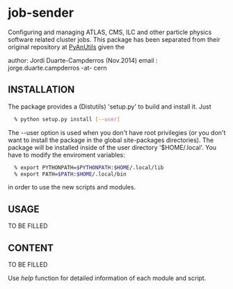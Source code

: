 job-sender 
==========
Configuring and managing ATLAS, CMS, ILC and other particle physics
software related cluster jobs. 
This package has been separated from their original repository at 
[PyAnUtils](https://github.com/duartej/PyAnUtils) given the
                                                                  
author: Jordi Duarte-Campderros (Nov.2014)
email : jorge.duarte.campderros -at- cern

INSTALLATION
------------
The package provides a (Distutils) 'setup.py' to build and install it. Just 
```bash
  % python setup.py install [--user] 
```
The --user option is used when you don't have root privilegies (or you 
don't want to install the package in the global site-packages directories). 
The package will be installed inside of the user directory '$HOME/.local'. 
You have to modify the enviroment variables: 
```bash
  % export PYTHONPATH=$PYTHONPATH:$HOME/.local/lib
  % export PATH=$PATH:$HOME/.local/bin
```
in order to use the new scripts and modules.

USAGE
-----
TO BE FILLED

CONTENT
-------
TO BE FILLED

Use *help* function for detailed information of each module and script.
 
